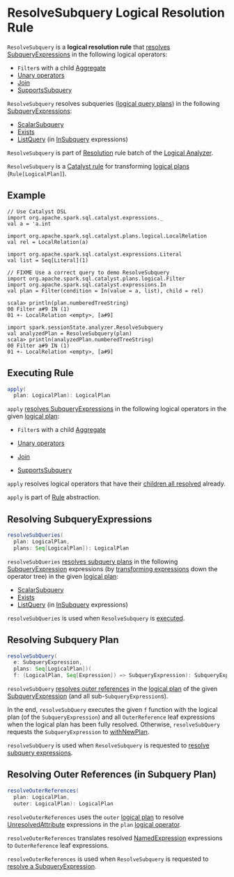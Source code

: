 # ResolveSubquery Logical Resolution Rule

`ResolveSubquery` is a **logical resolution rule** that [resolves SubqueryExpressions](#apply) in the following logical operators:

* `Filter`s with a child [Aggregate](../logical-operators/Aggregate.md)
* [Unary operators](../logical-operators/LogicalPlan.md#UnaryNode)
* [Join](../logical-operators/Join.md)
* [SupportsSubquery](../logical-operators/SupportsSubquery.md)

`ResolveSubquery` resolves subqueries ([logical query plans](../logical-operators/LogicalPlan.md)) in the following [SubqueryExpressions](../expressions/SubqueryExpression.md):

* [ScalarSubquery](../expressions/spark-sql-Expression-ExecSubqueryExpression-ScalarSubquery.md)
* [Exists](../expressions/Exists.md)
* [ListQuery](../expressions/ListQuery.md) (in [InSubquery](../expressions/InSubquery.md) expressions)

`ResolveSubquery` is part of [Resolution](../Analyzer.md#Resolution) rule batch of the [Logical Analyzer](../Analyzer.md).

`ResolveSubquery` is a [Catalyst rule](../catalyst/Rule.md) for transforming [logical plans](../logical-operators/LogicalPlan.md) (`Rule[LogicalPlan]`).

## Example

```text
// Use Catalyst DSL
import org.apache.spark.sql.catalyst.expressions._
val a = 'a.int

import org.apache.spark.sql.catalyst.plans.logical.LocalRelation
val rel = LocalRelation(a)

import org.apache.spark.sql.catalyst.expressions.Literal
val list = Seq[Literal](1)

// FIXME Use a correct query to demo ResolveSubquery
import org.apache.spark.sql.catalyst.plans.logical.Filter
import org.apache.spark.sql.catalyst.expressions.In
val plan = Filter(condition = In(value = a, list), child = rel)

scala> println(plan.numberedTreeString)
00 Filter a#9 IN (1)
01 +- LocalRelation <empty>, [a#9]

import spark.sessionState.analyzer.ResolveSubquery
val analyzedPlan = ResolveSubquery(plan)
scala> println(analyzedPlan.numberedTreeString)
00 Filter a#9 IN (1)
01 +- LocalRelation <empty>, [a#9]
```

## <span id="apply"> Executing Rule

```scala
apply(
  plan: LogicalPlan): LogicalPlan
```

`apply` [resolves SubqueryExpressions](#resolveSubQueries) in the following logical operators in the given [logical plan](../logical-operators/LogicalPlan.md):

* `Filter`s with a child [Aggregate](../logical-operators/Aggregate.md)

* [Unary operators](../logical-operators/LogicalPlan.md#UnaryNode)

* [Join](../logical-operators/Join.md)

* [SupportsSubquery](../logical-operators/SupportsSubquery.md)

`apply` resolves logical operators that have their [children all resolved](../logical-operators/LogicalPlan.md#childrenResolved) already.

`apply` is part of [Rule](../catalyst/Rule.md#apply) abstraction.

## <span id="resolveSubQueries"> Resolving SubqueryExpressions

```scala
resolveSubQueries(
  plan: LogicalPlan,
  plans: Seq[LogicalPlan]): LogicalPlan
```

`resolveSubQueries` [resolves subquery plans](#resolveSubQuery) in the following [SubqueryExpression](../expressions/SubqueryExpression.md) expressions (by [transforming expressions](../catalyst/QueryPlan.md#transformExpressions) down the operator tree) in the given [logical plan](../logical-operators/LogicalPlan.md):

* [ScalarSubquery](../expressions/spark-sql-Expression-ExecSubqueryExpression-ScalarSubquery.md)
* [Exists](../expressions/Exists.md)
* [ListQuery](../expressions/ListQuery.md) (in [InSubquery](../expressions/InSubquery.md) expressions)

`resolveSubQueries` is used when `ResolveSubquery` is [executed](#apply).

## <span id="resolveSubQuery"> Resolving Subquery Plan

```scala
resolveSubQuery(
  e: SubqueryExpression,
  plans: Seq[LogicalPlan])(
  f: (LogicalPlan, Seq[Expression]) => SubqueryExpression): SubqueryExpression
```

`resolveSubQuery` [resolves outer references](#resolveOuterReferences) in the [logical plan](../expressions/SubqueryExpression.md#plan) of the given [SubqueryExpression](../expressions/SubqueryExpression.md) (and all sub-`SubqueryExpression`s).

In the end, `resolveSubQuery` executes the given `f` function with the logical plan (of the `SubqueryExpression`) and all `OuterReference` leaf expressions when the logical plan has been fully resolved. Otherwise, `resolveSubQuery` requests the `SubqueryExpression` to [withNewPlan](../expressions/SubqueryExpression.md#withNewPlan).

`resolveSubQuery` is used when `ResolveSubquery` is requested to [resolve subquery expressions](#resolveSubQueries).

## <span id="resolveOuterReferences"> Resolving Outer References (in Subquery Plan)

```scala
resolveOuterReferences(
  plan: LogicalPlan,
  outer: LogicalPlan): LogicalPlan
```

`resolveOuterReferences` uses the `outer` [logical plan](../logical-operators/LogicalPlan.md) to resolve [UnresolvedAttribute](../expressions/UnresolvedAttribute.md) expressions in the `plan` [logical operator](../logical-operators/LogicalPlan.md).

`resolveOuterReferences` translates resolved [NamedExpression](../expressions/NamedExpression.md) expressions to `OuterReference` leaf expressions.

`resolveOuterReferences` is used when `ResolveSubquery` is requested to [resolve a SubqueryExpression](#resolveSubQuery).
